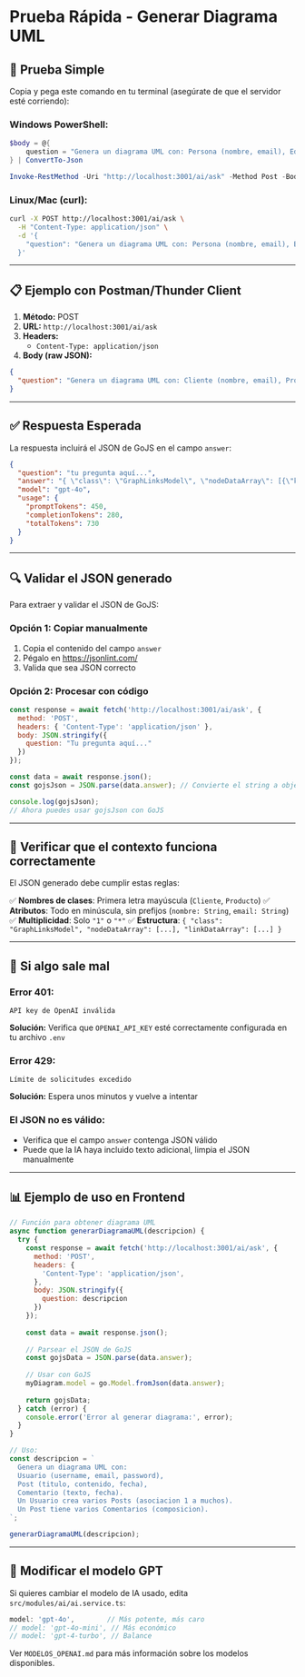 # Prueba Rápida - Generar Diagrama UML

## 🚀 Prueba Simple

Copia y pega este comando en tu terminal (asegúrate de que el servidor esté corriendo):

### Windows PowerShell:
```powershell
$body = @{
    question = "Genera un diagrama UML con: Persona (nombre, email), Edificio (nombre, direccion), Aula (numero). Un Edificio tiene varias Aulas (composicion). Una Persona trabaja en un Edificio (asociacion 1 a muchos)."
} | ConvertTo-Json

Invoke-RestMethod -Uri "http://localhost:3001/ai/ask" -Method Post -Body $body -ContentType "application/json"
```

### Linux/Mac (curl):
```bash
curl -X POST http://localhost:3001/ai/ask \
  -H "Content-Type: application/json" \
  -d '{
    "question": "Genera un diagrama UML con: Persona (nombre, email), Edificio (nombre, direccion), Aula (numero). Un Edificio tiene varias Aulas (composicion). Una Persona trabaja en un Edificio (asociacion 1 a muchos)."
  }'
```

---

## 📋 Ejemplo con Postman/Thunder Client

1. **Método:** POST
2. **URL:** `http://localhost:3001/ai/ask`
3. **Headers:**
   - `Content-Type: application/json`
4. **Body (raw JSON):**

```json
{
  "question": "Genera un diagrama UML con: Cliente (nombre, email), Producto (nombre, precio), Pedido (fecha, total). Un Cliente hace varios Pedidos (asociacion 1 a muchos). Un Pedido contiene varios Productos (asociacion muchos a muchos)."
}
```

---

## ✅ Respuesta Esperada

La respuesta incluirá el JSON de GoJS en el campo `answer`:

```json
{
  "question": "tu pregunta aquí...",
  "answer": "{ \"class\": \"GraphLinksModel\", \"nodeDataArray\": [{\"key\":-1,\"name\":\"Cliente\",...}], \"linkDataArray\": [...] }",
  "model": "gpt-4o",
  "usage": {
    "promptTokens": 450,
    "completionTokens": 280,
    "totalTokens": 730
  }
}
```

---

## 🔍 Validar el JSON generado

Para extraer y validar el JSON de GoJS:

### Opción 1: Copiar manualmente
1. Copia el contenido del campo `answer`
2. Pégalo en https://jsonlint.com/
3. Valida que sea JSON correcto

### Opción 2: Procesar con código
```javascript
const response = await fetch('http://localhost:3001/ai/ask', {
  method: 'POST',
  headers: { 'Content-Type': 'application/json' },
  body: JSON.stringify({
    question: "Tu pregunta aquí..."
  })
});

const data = await response.json();
const gojsJson = JSON.parse(data.answer); // Convierte el string a objeto JSON

console.log(gojsJson);
// Ahora puedes usar gojsJson con GoJS
```

---

## 🎯 Verificar que el contexto funciona correctamente

El JSON generado debe cumplir estas reglas:

✅ **Nombres de clases**: Primera letra mayúscula (`Cliente`, `Producto`)
✅ **Atributos**: Todo en minúscula, sin prefijos (`nombre: String`, `email: String`)
✅ **Multiplicidad**: Solo `"1"` o `"*"`
✅ **Estructura**: `{ "class": "GraphLinksModel", "nodeDataArray": [...], "linkDataArray": [...] }`

---

## 🐛 Si algo sale mal

### Error 401:
```
API key de OpenAI inválida
```
**Solución:** Verifica que `OPENAI_API_KEY` esté correctamente configurada en tu archivo `.env`

### Error 429:
```
Límite de solicitudes excedido
```
**Solución:** Espera unos minutos y vuelve a intentar

### El JSON no es válido:
- Verifica que el campo `answer` contenga JSON válido
- Puede que la IA haya incluido texto adicional, limpia el JSON manualmente

---

## 📊 Ejemplo de uso en Frontend

```javascript
// Función para obtener diagrama UML
async function generarDiagramaUML(descripcion) {
  try {
    const response = await fetch('http://localhost:3001/ai/ask', {
      method: 'POST',
      headers: {
        'Content-Type': 'application/json',
      },
      body: JSON.stringify({
        question: descripcion
      })
    });
    
    const data = await response.json();
    
    // Parsear el JSON de GoJS
    const gojsData = JSON.parse(data.answer);
    
    // Usar con GoJS
    myDiagram.model = go.Model.fromJson(data.answer);
    
    return gojsData;
  } catch (error) {
    console.error('Error al generar diagrama:', error);
  }
}

// Uso:
const descripcion = `
  Genera un diagrama UML con:
  Usuario (username, email, password),
  Post (titulo, contenido, fecha),
  Comentario (texto, fecha).
  Un Usuario crea varios Posts (asociacion 1 a muchos).
  Un Post tiene varios Comentarios (composicion).
`;

generarDiagramaUML(descripcion);
```

---

## 🎨 Modificar el modelo GPT

Si quieres cambiar el modelo de IA usado, edita `src/modules/ai/ai.service.ts`:

```typescript
model: 'gpt-4o',        // Más potente, más caro
// model: 'gpt-4o-mini', // Más económico
// model: 'gpt-4-turbo', // Balance
```

Ver `MODELOS_OPENAI.md` para más información sobre los modelos disponibles.
